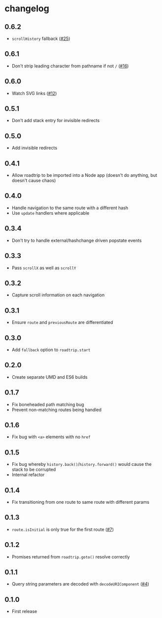 # changelog

## 0.6.2

* `scrollHistory` fallback ([#25](https://github.com/Rich-Harris/roadtrip/issues/25))

## 0.6.1

* Don't strip leading character from pathname if not `/` ([#16](https://github.com/Rich-Harris/roadtrip/issues/16))

## 0.6.0

* Watch SVG links ([#12](https://github.com/Rich-Harris/roadtrip/pull/12))

## 0.5.1

* Don't add stack entry for invisible redirects

## 0.5.0

* Add invisible redirects

## 0.4.1

* Allow roadtrip to be imported into a Node app (doesn't do anything, but doesn't cause chaos)

## 0.4.0

* Handle navigation to the same route with a different hash
* Use `update` handlers where applicable

## 0.3.4

* Don't try to handle external/hashchange driven popstate events

## 0.3.3

* Pass `scrollX` as well as `scrollY`

## 0.3.2

* Capture scroll information on each navigation

## 0.3.1

* Ensure `route` and `previousRoute` are differentiated

## 0.3.0

* Add `fallback` option to `roadtrip.start`

## 0.2.0

* Create separate UMD and ES6 builds

## 0.1.7

* Fix boneheaded path matching bug
* Prevent non-matching routes being handled

## 0.1.6

* Fix bug with `<a>` elements with no `href`

## 0.1.5

* Fix bug whereby `history.back()`/`history.forward()` would cause the stack to be corrupted
* Internal refactor

## 0.1.4

* Fix transitioning from one route to same route with different params

## 0.1.3

* `route.isInitial` is only true for the first route ([#7](https://github.com/Rich-Harris/roadtrip/issues/7))

## 0.1.2

* Promises returned from `roadtrip.goto()` resolve correctly

## 0.1.1

* Query string parameters are decoded with `decodeURIComponent` ([#4](https://github.com/Rich-Harris/roadtrip/issues/4))

## 0.1.0

* First release
